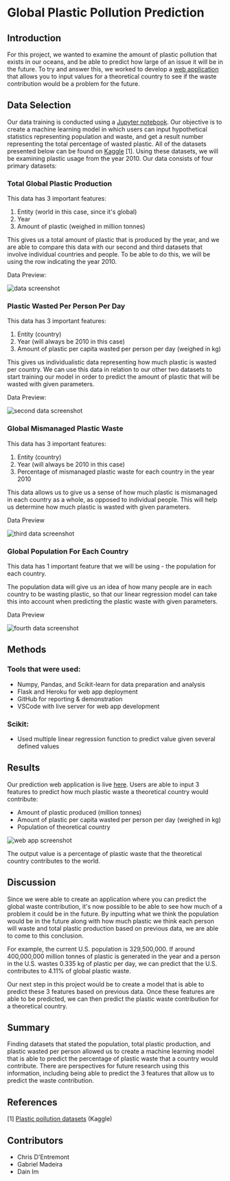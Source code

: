 # Global Plastic Pollution Prediction

## Introduction
For this project, we wanted to examine the amount of plastic pollution that exists in our oceans, and be able to predict how large of an issue it will be in the future. To try and answer this, we worked to develop a [web application](https://plastic-pollution-predictor.herokuapp.com/) that allows you to input values for a theoretical country to see if the waste contribution would be a problem for the future.

## Data Selection
Our data training is conducted using a [Jupyter notebook](./GlobalPlasticPollution.ipynb). Our objective is to create a machine learning model in which users can input hypothetical statistics representing population and waste, and get a result number representing the total percentage of wasted plastic. All of the datasets presented below can be found on [Kaggle](https://www.kaggle.com/sohamgade/plastic-datasets/version/1?select=global-plastics-production.csv) [1]. Using these datasets, we will be examining plastic usage from the year 2010. Our data consists of four primary datasets:

### Total Global Plastic Production
This data has 3 important features:
1. Entity (world in this case, since it's global)
2. Year
3. Amount of plastic (weighed in million tonnes)

This gives us a total amount of plastic that is produced by the year, and we are able to compare this data with our second and third datasets that involve individual countries and people. To be able to do this, we will be using the row indicating the year 2010.

Data Preview:

![data screenshot](images/totalplastic.png)

### Plastic Wasted Per Person Per Day
This data has 3 important features:
1. Entity (country)
2. Year (will always be 2010 in this case)
3. Amount of plastic per capita wasted per person per day (weighed in kg)

This gives us individualistic data representing how much plastic is wasted per country. We can use this data in relation to our other two datasets to start training our model in order to predict the amount of plastic that will be wasted with given parameters.

Data Preview:

![second data screenshot](images/plasticpercapita.png)

### Global Mismanaged Plastic Waste
This data has 3 important features:
1. Entity (country)
2. Year (will always be 2010 in this case)
3. Percentage of mismanaged plastic waste for each country in the year 2010

This data allows us to give us a sense of how much plastic is mismanaged in each country as a whole, as opposed to individual people. This will help us determine how much plastic is wasted with given parameters.

Data Preview

![third data screenshot](images/globalmismanagedwaste.png)

### Global Population For Each Country
This data has 1 important feature that we will be using - the population for each country.

The population data will give us an idea of how many people are in each country to be wasting plastic, so that our linear regression model can take this into account when predicting the plastic waste with given parameters.

Data Preview

![fourth data screenshot](images/globalpopulation.png)

## Methods
### Tools that were used:
- Numpy, Pandas, and Scikit-learn for data preparation and analysis
- Flask and Heroku for web app deployment
- GitHub for reporting & demonstration
- VSCode with live server for web app development

### Scikit:
- Used multiple linear regression function to predict value given several defined values

## Results
Our prediction web application is live [here](https://plastic-pollution-predictor.herokuapp.com/). Users are able to input 3 features to predict how much plastic waste a theoretical country would contribute:
- Amount of plastic produced (million tonnes)
- Amount of plastic per capita wasted per person per day (weighed in kg)
- Population of theoretical country

![web app screenshot](images/plasticpollutionwebsite.jpg)

The output value is a percentage of plastic waste that the theoretical country contributes to the world.


## Discussion
Since we were able to create an application where you can predict the global waste contribution, it's now possible to be able to see how much of a problem it could be in the future. By inputting what we think the population would be in the future along with how much plastic we think each person will waste and total plastic production based on previous data, we are able to come to this conclusion.

For example, the current U.S. population is 329,500,000. If around 400,000,000 million tonnes of plastic is generated in the year and a person in the U.S. wastes 0.335 kg of plastic per day, we can predict that the U.S. contributes to 4.11% of global plastic waste.

Our next step in this project would be to create a model that is able to predict these 3 features based on previous data. Once these features are able to be predicted, we can then predict the plastic waste contribution for a theoretical country.

## Summary
Finding datasets that stated the population, total plastic production, and plastic wasted per person allowed us to create a machine learning model that is able to predict the percentage of plastic waste that a country would contribute. There are perspectives for future research using this information, including being able to predict the 3 features that allow us to predict the waste contribution.

## References
[1] [Plastic pollution datasets](https://www.kaggle.com/sohamgade/plastic-datasets/version/1?select=global-plastics-production.csv) (Kaggle)

## Contributors
- Chris D'Entremont
- Gabriel Madeira
- Dain Im
